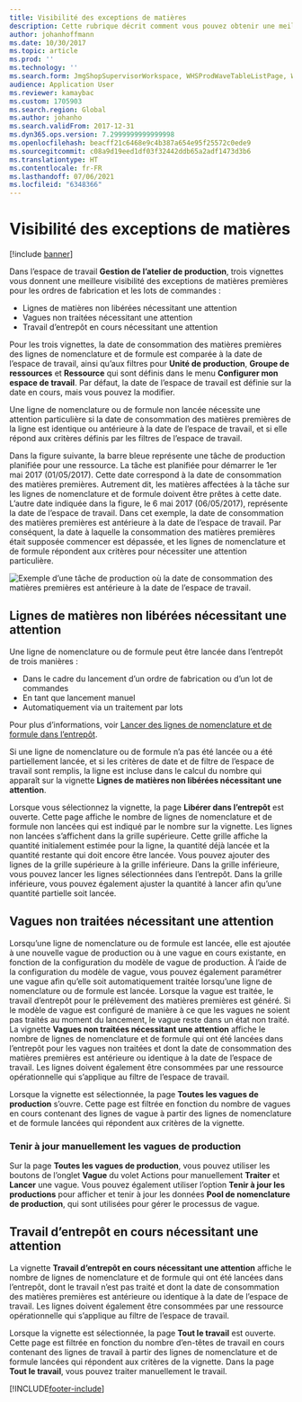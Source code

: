 ```yaml
---
title: Visibilité des exceptions de matières
description: Cette rubrique décrit comment vous pouvez obtenir une meilleure visibilité des exceptions de matières premières pour les ordres de fabrication et les lots de commandes.
author: johanhoffmann
ms.date: 10/30/2017
ms.topic: article
ms.prod: ''
ms.technology: ''
ms.search.form: JmgShopSupervisorWorkspace, WHSProdWaveTableListPage, WHSProdWaveTableManageBOMPool
audience: Application User
ms.reviewer: kamaybac
ms.custom: 1705903
ms.search.region: Global
ms.author: johanho
ms.search.validFrom: 2017-12-31
ms.dyn365.ops.version: 7.2999999999999998
ms.openlocfilehash: beacff21c6468e9c4b387a654e95f25572c0ede9
ms.sourcegitcommit: c08a9d19eed1df03f32442ddb65a2adf1473d3b6
ms.translationtype: HT
ms.contentlocale: fr-FR
ms.lasthandoff: 07/06/2021
ms.locfileid: "6348366"
---
```

# <a name="visibility-into-material-exceptions"></a>Visibilité des exceptions de matières

[!include [banner](../includes/banner.md)]

Dans l’espace de travail **Gestion de l’atelier de production**, trois vignettes vous donnent une meilleure visibilité des exceptions de matières premières pour les ordres de fabrication et les lots de commandes :

- Lignes de matières non libérées nécessitant une attention
- Vagues non traitées nécessitant une attention
- Travail d’entrepôt en cours nécessitant une attention

Pour les trois vignettes, la date de consommation des matières premières des lignes de nomenclature et de formule est comparée à la date de l’espace de travail, ainsi qu’aux filtres pour **Unité de production**, **Groupe de ressources** et **Ressource** qui sont définis dans le menu **Configurer mon espace de travail**. Par défaut, la date de l’espace de travail est définie sur la date en cours, mais vous pouvez la modifier.

Une ligne de nomenclature ou de formule non lancée nécessite une attention particulière si la date de consommation des matières premières de la ligne est identique ou antérieure à la date de l’espace de travail, et si elle répond aux critères définis par les filtres de l’espace de travail.

Dans la figure suivante, la barre bleue représente une tâche de production planifiée pour une ressource. La tâche est planifiée pour démarrer le 1er mai 2017 (01/05/2017). Cette date correspond à la date de consommation des matières premières. Autrement dit, les matières affectées à la tâche sur les lignes de nomenclature et de formule doivent être prêtes à cette date. L’autre date indiquée dans la figure, le 6 mai 2017 (06/05/2017), représente la date de l’espace de travail. Dans cet exemple, la date de consommation des matières premières est antérieure à la date de l’espace de travail. Par conséquent, la date à laquelle la consommation des matières premières était supposée commencer est dépassée, et les lignes de nomenclature et de formule répondent aux critères pour nécessiter une attention particulière.

![Exemple d’une tâche de production où la date de consommation des matières premières est antérieure à la date de l’espace de travail.](./media/improved-visibility.png)

## <a name="unreleased-material-lines-needing-attention"></a>Lignes de matières non libérées nécessitant une attention

Une ligne de nomenclature ou de formule peut être lancée dans l’entrepôt de trois manières :

- Dans le cadre du lancement d’un ordre de fabrication ou d’un lot de commandes
- En tant que lancement manuel
- Automatiquement via un traitement par lots

Pour plus d’informations, voir [Lancer des lignes de nomenclature et de formule dans l’entrepôt](releasing-bom-and-formula-lines-to-warehouse.md). 

Si une ligne de nomenclature ou de formule n’a pas été lancée ou a été partiellement lancée, et si les critères de date et de filtre de l’espace de travail sont remplis, la ligne est incluse dans le calcul du nombre qui apparaît sur la vignette **Lignes de matières non libérées nécessitant une attention**.

Lorsque vous sélectionnez la vignette, la page **Libérer dans l’entrepôt** est ouverte. Cette page affiche le nombre de lignes de nomenclature et de formule non lancées qui est indiqué par le nombre sur la vignette. Les lignes non lancées s’affichent dans la grille supérieure. Cette grille affiche la quantité initialement estimée pour la ligne, la quantité déjà lancée et la quantité restante qui doit encore être lancée. Vous pouvez ajouter des lignes de la grille supérieure à la grille inférieure. Dans la grille inférieure, vous pouvez lancer les lignes sélectionnées dans l’entrepôt. Dans la grille inférieure, vous pouvez également ajuster la quantité à lancer afin qu’une quantité partielle soit lancée.

## <a name="unprocessed-waves-needing-attention"></a>Vagues non traitées nécessitant une attention

Lorsqu’une ligne de nomenclature ou de formule est lancée, elle est ajoutée à une nouvelle vague de production ou à une vague en cours existante, en fonction de la configuration du modèle de vague de production. À l’aide de la configuration du modèle de vague, vous pouvez également paramétrer une vague afin qu’elle soit automatiquement traitée lorsqu’une ligne de nomenclature ou de formule est lancée. Lorsque la vague est traitée, le travail d’entrepôt pour le prélèvement des matières premières est généré. Si le modèle de vague est configuré de manière à ce que les vagues ne soient pas traités au moment du lancement, le vague reste dans un état non traité. La vignette **Vagues non traitées nécessitant une attention** affiche le nombre de lignes de nomenclature et de formule qui ont été lancées dans l’entrepôt pour les vagues non traitées et dont la date de consommation des matières premières est antérieure ou identique à la date de l’espace de travail. Les lignes doivent également être consommées par une ressource opérationnelle qui s’applique au filtre de l’espace de travail.

Lorsque la vignette est sélectionnée, la page **Toutes les vagues de production** s’ouvre. Cette page est filtrée en fonction du nombre de vagues en cours contenant des lignes de vague à partir des lignes de nomenclature et de formule lancées qui répondent aux critères de la vignette.

### <a name="manually-maintain-production-waves"></a>Tenir à jour manuellement les vagues de production

Sur la page **Toutes les vagues de production**, vous pouvez utiliser les boutons de l’onglet **Vague** du volet Actions pour manuellement **Traiter** et **Lancer** une vague. Vous pouvez également utiliser l’option **Tenir à jour les productions** pour afficher et tenir à jour les données **Pool de nomenclature de production**, qui sont utilisées pour gérer le processus de vague.

## <a name="open-warehouse-work-needing-attention"></a>Travail d’entrepôt en cours nécessitant une attention

La vignette **Travail d’entrepôt en cours nécessitant une attention** affiche le nombre de lignes de nomenclature et de formule qui ont été lancées dans l’entrepôt, dont le travail n’est pas traité et dont la date de consommation des matières premières est antérieure ou identique à la date de l’espace de travail. Les lignes doivent également être consommées par une ressource opérationnelle qui s’applique au filtre de l’espace de travail.

Lorsque la vignette est sélectionnée, la page **Tout le travail** est ouverte. Cette page est filtrée en fonction du nombre d’en-têtes de travail en cours contenant des lignes de travail à partir des lignes de nomenclature et de formule lancées qui répondent aux critères de la vignette. Dans la page **Tout le travail**, vous pouvez traiter manuellement le travail.


[!INCLUDE[footer-include](../../includes/footer-banner.md)]